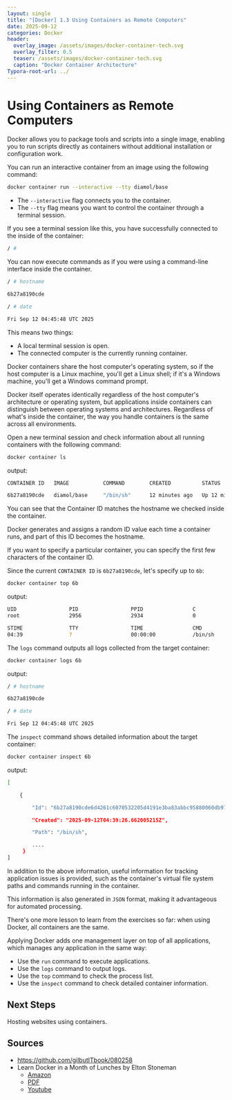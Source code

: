 ```yaml
---
layout: single
title: "[Docker] 1.3 Using Containers as Remote Computers" 
date: 2025-09-12
categories: Docker
header:
  overlay_image: /assets/images/docker-container-tech.svg
  overlay_filter: 0.5
  teaser: /assets/images/docker-container-tech.svg
  caption: "Docker Container Architecture"
Typora-root-url: ../
---
```


# Using Containers as Remote Computers

Docker allows you to package tools and scripts into a single image, enabling you to run scripts directly as containers without additional installation or configuration work.

You can run an interactive container from an image using the following command:

```bash
docker container run --interactive --tty diamol/base
```

- The `--interactive` flag connects you to the container.
- The `--tty` flag means you want to control the container through a terminal session.

If you see a terminal session like this, you have successfully connected to the inside of the container:

```bash
/ #
```

You can now execute commands as if you were using a command-line interface inside the container.

```bash
/ # hostname

6b27a8190cde

/ # date

Fri Sep 12 04:45:48 UTC 2025
```

This means two things:
- A local terminal session is open.
- The connected computer is the currently running container.

Docker containers share the host computer's operating system, so if the host computer is a Linux machine, you'll get a Linux shell; if it's a Windows machine, you'll get a Windows command prompt.

Docker itself operates identically regardless of the host computer's architecture or operating system, but applications inside containers can distinguish between operating systems and architectures. Regardless of what's inside the container, the way you handle containers is the same across all environments.

Open a new terminal session and check information about all running containers with the following command:

```bash
docker container ls
```

output:
```bash
CONTAINER ID   IMAGE           COMMAND        CREATED          STATUS

6b27a8190cde   diamol/base     "/bin/sh"      12 minutes ago   Up 12 minutes
```

You can see that the Container ID matches the hostname we checked inside the container.

Docker generates and assigns a random ID value each time a container runs, and part of this ID becomes the hostname.

If you want to specify a particular container, you can specify the first few characters of the container ID.

Since the current `CONTAINER ID` is `6b27a8190cde`, let's specify up to `6b`:

```bash
docker container top 6b
```

output:
```bash
UID                 PID                 PPID                C
root                2956                2934                0   

STIME               TTY                 TIME                CMD
04:39               ?                   00:00:00            /bin/sh
```

The `logs` command outputs all logs collected from the target container:

```bash
docker container logs 6b
```

output:
```bash
/ # hostname

6b27a8190cde

/ # date

Fri Sep 12 04:45:48 UTC 2025
```

The `inspect` command shows detailed information about the target container:

```bash
docker container inspect 6b
```

output:
```bash
[

    {

        "Id": "6b27a8190cde6d4261c6070532205d4191e3ba83abbc95880060db97deabdaa2",

        "Created": "2025-09-12T04:39:26.662005215Z",

        "Path": "/bin/sh",

        ....
     }
]
```

In addition to the above information, useful information for tracking application issues is provided, such as the container's virtual file system paths and commands running in the container.

This information is also generated in `JSON` format, making it advantageous for automated processing.

There's one more lesson to learn from the exercises so far: when using Docker, all containers are the same.

Applying Docker adds one management layer on top of all applications, which manages any application in the same way:

- Use the `run` command to execute applications.
- Use the `logs` command to output logs.
- Use the `top` command to check the process list.
- Use the `inspect` command to check detailed container information.

## Next Steps

Hosting websites using containers.

## Sources

- https://github.com/gilbutITbook/080258
- Learn Docker in a Month of Lunches by Elton Stoneman
  - [Amazon](https://www.amazon.com/-/ko/Elton-Stoneman/e/B0759TFV4F/ref=dp_byline_cont_book_1)
  - [PDF](https://pdfcoffee.com/learn-docker-month-lunches-4-pdf-free.html)
  - [Youtube](https://www.youtube.com/@EltonStoneman/playlists)